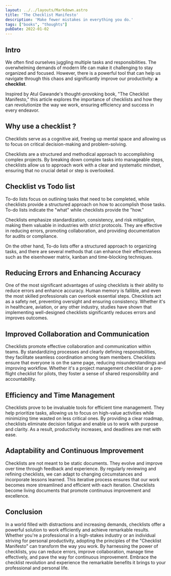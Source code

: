 ```yaml
---
layout: ../../layouts/Markdown.astro
title: 'The Checklist Manifesto'
description: 'Make fewer mistakes in everything you do.'
tags: ["books", "thoughts"]
pubDate: 2022-01-02
---
```


## Intro 

We often find ourselves juggling multiple tasks and responsibilities. The overwhelming demands of modern life can make it challenging to stay organized and focused. However, there is a powerful tool that can help us navigate through this chaos and significantly improve our productivity: **a checklist**.

Inspired by Atul Gawande's thought-provoking book, "The Checklist Manifesto," this article explores the importance of checklists and how they can revolutionize the way we work, ensuring efficiency and success in every endeavor.

## Why use a checklist ?

Checklists serve as a cognitive aid, freeing up mental space and allowing us to focus on critical decision-making and problem-solving.

Checklists are a structured and methodical approach to accomplishing complex projects. By breaking down complex tasks into manageable steps, checklists allow us to approach work with a clear and systematic mindset, ensuring that no crucial detail or step is overlooked.

## Checklist vs  Todo list

To-do lists focus on outlining tasks that need to be completed, while checklists provide a structured approach on how to accomplish those tasks. To-do lists indicate the "what" while checklists provide the "how."

Checklists emphasize standardization, consistency, and risk mitigation, making them valuable in industries with strict protocols. They are effective in reducing errors, promoting collaboration, and providing documentation for audits or compliance.

On the other hand, To-do lists offer a structured approach to organizing tasks, and there are several methods that can enhance their effectiveness such as the eisenhower matrix, kanban and time-blocking techniques.

## Reducing Errors and Enhancing Accuracy

One of the most significant advantages of using checklists is their ability to reduce errors and enhance accuracy. Human memory is fallible, and even the most skilled professionals can overlook essential steps. Checklists act as a safety net, preventing oversight and ensuring consistency. Whether it's in healthcare, aviation, or any other industry, studies have shown that implementing well-designed checklists significantly reduces errors and improves outcomes.

## Improved Collaboration and Communication

Checklists promote effective collaboration and communication within teams. By standardizing processes and clearly defining responsibilities, they facilitate seamless coordination among team members. Checklists ensure that everyone is on the same page, reducing misunderstandings and improving workflow. Whether it's a project management checklist or a pre-flight checklist for pilots, they foster a sense of shared responsibility and accountability.

## Efficiency and Time Management

Checklists prove to be invaluable tools for efficient time management. They help prioritize tasks, allowing us to focus on high-value activities while minimizing time wasted on less critical ones. By providing a clear roadmap, checklists eliminate decision fatigue and enable us to work with purpose and clarity. As a result, productivity increases, and deadlines are met with ease.

## Adaptability and Continuous Improvement

Checklists are not meant to be static documents. They evolve and improve over time through feedback and experience. By regularly reviewing and refining checklists, we can adapt to changing circumstances and incorporate lessons learned. This iterative process ensures that our work becomes more streamlined and efficient with each iteration. Checklists become living documents that promote continuous improvement and excellence.

## Conclusion

In a world filled with distractions and increasing demands, checklists offer a powerful solution to work efficiently and achieve remarkable results. Whether you're a professional in a high-stakes industry or an individual striving for personal productivity, adopting the principles of the "Checklist Manifesto" can transform the way you work. By harnessing the power of checklists, you can reduce errors, improve collaboration, manage time effectively, and pave the way for continuous improvement. Embrace the checklist revolution and experience the remarkable benefits it brings to your professional and personal life.


